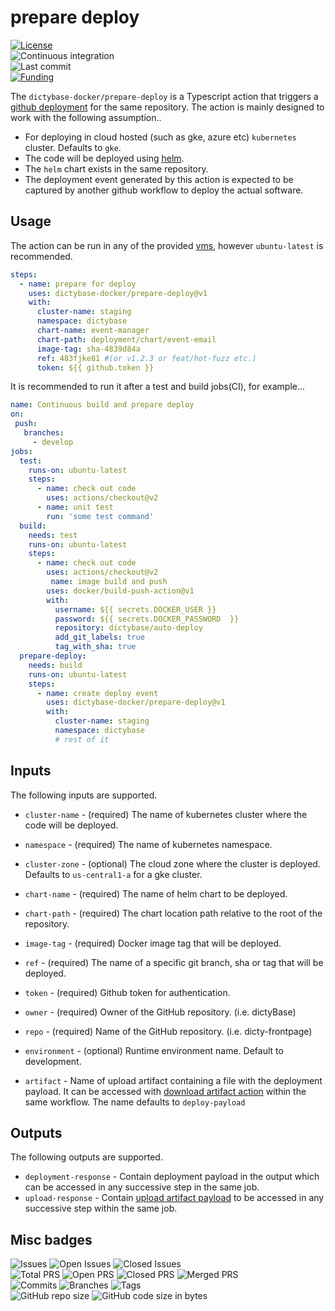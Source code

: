 # prepare deploy

[![License](https://img.shields.io/badge/License-BSD%202--Clause-blue.svg)](LICENSE)  
![Continuous integration](https://github.com/dictybase-docker/prepare-deploy/workflows/Continuous%20integration/badge.svg)  
![Last commit](https://badgen.net/github/last-commit/dictybase-docker/prepare-deploy/develop)  
[![Funding](https://badgen.net/badge/Funding/Rex%20L%20Chisholm,dictyBase,DCR/yellow?list=|)](https://projectreporter.nih.gov/project_info_description.cfm?aid=10024726&icde=0)

The `dictybase-docker/prepare-deploy` is a Typescript action that triggers a [github deployment](https://developer.github.com/v3/repos/deployments/#create-a-deployment)
for the same repository. The action is mainly designed to work with the following assumption..

- For deploying in cloud hosted (such as gke, azure etc) `kubernetes` cluster. Defaults to `gke`.
- The code will be deployed using [helm](https://helm.sh).
- The `helm` chart exists in the same repository.
- The deployment event generated by this action is expected to be captured by another github workflow to deploy the actual software.

## Usage

The action can be run in any of the provided [vms](https://help.github.com/en/actions/reference/virtual-environments-for-github-hosted-runners#supported-runners-and-hardware-resources), however `ubuntu-latest` is recommended. 

```yaml
steps:
  - name: prepare for deploy
    uses: dictybase-docker/prepare-deploy@v1
    with:
      cluster-name: staging
      namespace: dictybase
      chart-name: event-manager
      chart-path: deployment/chart/event-email
      image-tag: sha-4839d84a
      ref: 483fjke81 #(or v1.2.3 or feat/hot-fuzz etc.)
      token: ${{ github.token }}
```

It is recommended to run it after a test and build jobs(CI), for example...

```yaml
name: Continuous build and prepare deploy
on: 
 push:
   branches:
     - develop
jobs:
  test:
    runs-on: ubuntu-latest
    steps:
      - name: check out code
        uses: actions/checkout@v2
      - name: unit test
        run: 'some test command'
  build:
    needs: test
    runs-on: ubuntu-latest
    steps:
      - name: check out code
        uses: actions/checkout@v2
         name: image build and push
        uses: docker/build-push-action@v1
        with:
          username: ${{ secrets.DOCKER_USER }}
          password: ${{ secrets.DOCKER_PASSWORD  }}
          repository: dictybase/auto-deploy
          add_git_labels: true
          tag_with_sha: true
  prepare-deploy:
    needs: build
    runs-on: ubuntu-latest
    steps:
      - name: create deploy event
        uses: dictybase-docker/prepare-deploy@v1
        with:
          cluster-name: staging
          namespace: dictybase
          # rest of it 
```

## Inputs

The following inputs are supported.

- `cluster-name` - (required) The name of kubernetes cluster where the code will be deployed.

- `namespace` - (required) The name of kubernetes namespace.

- `cluster-zone` - (optional) The cloud zone where the cluster is deployed. Defaults to `us-central1-a` for a gke cluster. 

- `chart-name` - (required) The name of helm chart to be deployed.

- `chart-path` - (required) The chart location  path relative to the root of the repository.

- `image-tag` - (required) Docker image tag that will be deployed.

- `ref` - (required) The name of a specific git branch, sha or tag that will be deployed.

- `token` - (required) Github token for authentication.

- `owner` - (required) Owner of the GitHub repository. (i.e. dictyBase)

- `repo` - (required) Name of the GitHub repository. (i.e. dicty-frontpage)

- `environment` - (optional) Runtime environment name. Default to development.

- `artifact` - Name of upload artifact containing a file with the deployment payload. 
               It can be accessed with [download artifact action](https://github.com/actions/download-artifact) within the same workflow. The name defaults to `deploy-payload` 



## Outputs

The following outputs are supported.

- `deployment-response` - Contain deployment payload in the output which can be accessed in any 
                          successive step in the same job. 
- `upload-response` - Contain [upload artifact payload](https://github.com/actions/toolkit/tree/master/packages/artifact#upload-result) to be accessed in any successive step within the same job.

## Misc badges

![Issues](https://badgen.net/github/issues/dictybase-docker/prepare-deploy)
![Open Issues](https://badgen.net/github/open-issues/dictybase-docker/prepare-deploy)
![Closed Issues](https://badgen.net/github/closed-issues/dictybase-docker/prepare-deploy)  
![Total PRS](https://badgen.net/github/prs/dictybase-docker/prepare-deploy)
![Open PRS](https://badgen.net/github/open-prs/dictybase-docker/prepare-deploy)
![Closed PRS](https://badgen.net/github/closed-prs/dictybase-docker/prepare-deploy)
![Merged PRS](https://badgen.net/github/merged-prs/dictybase-docker/prepare-deploy)  
![Commits](https://badgen.net/github/commits/dictybase-docker/prepare-deploy/develop)
![Branches](https://badgen.net/github/branches/dictybase-docker/prepare-deploy)
![Tags](https://badgen.net/github/tags/dictybase-docker/prepare-deploy/?color=cyan)  
![GitHub repo size](https://img.shields.io/github/repo-size/dictybase-docker/prepare-deploy?style=plastic)
![GitHub code size in bytes](https://img.shields.io/github/languages/code-size/dictybase-docker/prepare-deploy?style=plastic)  